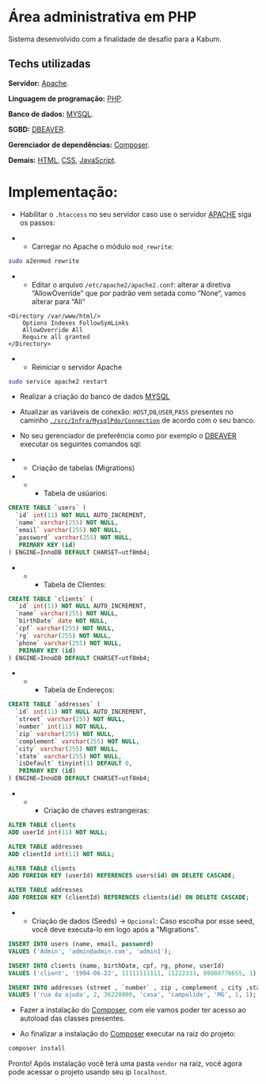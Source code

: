 
# Área administrativa em PHP

Sistema desenvolvido com a finalidade de desafio para a Kabum.




## Techs utilizadas

**Servidor:**  [Apache](https://www.apache.org/).

**Linguagem de programação:**  [PHP](https://www.php.net/).

**Banco de dados:**  [MYSQL](https://www.mysql.com/).

**SGBD:**  [DBEAVER](https://dbeaver.io/).

**Gerenciador de dependências:**  [Composer](https://getcomposer.org/).

**Demais:**  [HTML](https://developer.mozilla.org/pt-BR/docs/Web/HTML), [CSS](https://developer.mozilla.org/pt-BR/docs/Web/CSS), [JavaScript](https://developer.mozilla.org/pt-BR/docs/Web/JavaScript).

# Implementação:

- Habilitar o `.htaccess` no seu servidor caso use o servidor [APACHE](https://www.apache.org/) siga os passos:

- - Carregar no Apache o módulo `mod_rewrite`:

```bash
sudo a2enmod rewrite
```

- - Editar o arquivo `/etc/apache2/apache2.conf`: alterar a diretiva “AllowOverride” que por padrão vem setada como “None“, vamos alterar para “All“

```
<Directory /var/www/html/>
	Options Indexes FollowSymLinks
	AllowOverride All
	Require all granted
</Directory>
```
- -  Reiniciar o servidor Apache

```bash
sudo service apache2 restart
```

- Realizar a criação do banco de dados [MYSQL](https://www.mysql.com/)

- Atualizar as variáveis de conexão: `HOST`,`DB`,`USER`,`PASS` presentes no caminho [`./src/Infra/MysqlPdo/Connection`](https://github.com/alyssondepaula/kabum/blob/main/src/Infra/MysqlPdo/Connection.php) de acordo com o seu banco.

- No seu gerenciador de preferência como por exemplo o [DBEAVER](https://dbeaver.io/) executar os seguintes comandos sql:

- - Criação de tabelas (Migrations)
- - - Tabela de usúarios:
```sql
CREATE TABLE `users` (
  `id` int(11) NOT NULL AUTO_INCREMENT,
  `name` varchar(255) NOT NULL,
  `email` varchar(255) NOT NULL,
  `password` varchar(255) NOT NULL,
   PRIMARY KEY (id)
) ENGINE=InnoDB DEFAULT CHARSET=utf8mb4;
```

- - - Tabela de Clientes:
```sql
CREATE TABLE `clients` (
  `id` int(11) NOT NULL AUTO_INCREMENT,
  `name` varchar(255) NOT NULL,
  `birthDate` date NOT NULL,
  `cpf` varchar(255) NOT NULL,
  `rg` varchar(255) NOT NULL,
  `phone` varchar(255) NOT NULL,
   PRIMARY KEY (id)
) ENGINE=InnoDB DEFAULT CHARSET=utf8mb4;
```

- - - Tabela de Endereços:
```sql
CREATE TABLE `addresses` (
  `id` int(11) NOT NULL AUTO_INCREMENT,
  `street` varchar(255) NOT NULL,
  `number` int(11) NOT NULL,
  `zip` varchar(255) NOT NULL,
  `complement` varchar(255) NOT NULL,
  `city` varchar(255) NOT NULL,
  `state` varchar(255) NOT NULL,
  `isDefault` tinyint(1) DEFAULT 0,
   PRIMARY KEY (id)
) ENGINE=InnoDB DEFAULT CHARSET=utf8mb4;
```

- - - Criação de chaves estrangeiras:
```sql
ALTER TABLE clients
ADD userId int(11) NOT NULL;
```
```sql
ALTER TABLE addresses
ADD clientId int(11) NOT NULL;
```
```sql
ALTER TABLE clients
ADD FOREIGN KEY (userId) REFERENCES users(id) ON DELETE CASCADE;
```
```sql
ALTER TABLE addresses
ADD FOREIGN KEY (clientId) REFERENCES clients(id) ON DELETE CASCADE;
```

- - Criação de dados (Seeds) -> `Opcional`:  Caso escolha por esse seed, você deve executa-lo em logo após a "Migrations".

```sql
INSERT INTO users (name, email, password)
VALUES ('Admin', 'admin@admin.com', 'admin1');
```
```sql
INSERT INTO clients (name, birthDate, cpf, rg, phone, userId)
VALUES ('client', '1994-06-22', 11111111111, 11222333, 99988776655, 1);
```
```sql
INSERT INTO addresses (street , `number` , zip , complement , city ,state , clientId, isDefault)
VALUES ('rua da ajuda', 2, 36220000, 'casa', 'campolide', 'MG', 1, 1);
```


- Fazer a instalação do [Composer](https://getcomposer.org/download/), com ele vamos poder ter acesso ao autoload das classes presentes.

- Ao finalizar a instalação do [Composer](https://getcomposer.org/download/) executar na raiz do projeto:

```bash
composer install
```
Pronto! Após instalação você terá uma pasta `vendor` na raiz, você agora pode acessar o projeto usando seu ip `localhost`.